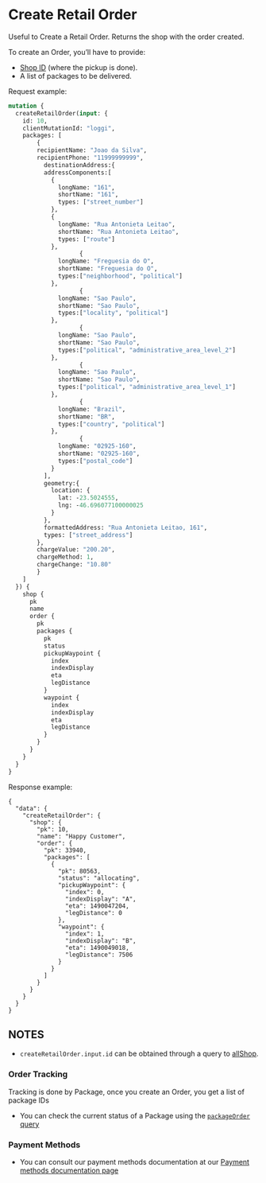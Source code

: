 # Create Retail Order

Useful to Create a Retail Order. Returns the shop with the order created.

To create an Order, you’ll have to provide:

* [Shop ID](/presto/all-shops) (where the pickup is done).
* A list of packages to be delivered.

Request example:


```graphql
mutation {
  createRetailOrder(input: {
    id: 10,
    clientMutationId: "loggi",
    packages: [
    	{
        recipientName: "Joao da Silva",
        recipientPhone: "11999999999",
    	  destinationAddress:{
          addressComponents:[
            {
              longName: "161",
              shortName: "161",
              types: ["street_number"]
            },
            {
              longName: "Rua Antonieta Leitao",
              shortName: "Rua Antonieta Leitao",
              types: ["route"]
            },
  					{
              longName: "Freguesia do O",
              shortName: "Freguesia do O",
              types:["neighborhood", "political"]
            },
  					{
              longName: "Sao Paulo",
              shortName: "Sao Paulo",
              types:["locality", "political"]
            },
  					{
              longName: "Sao Paulo",
              shortName: "Sao Paulo",
              types:["political", "administrative_area_level_2"]
            },
  					{
              longName: "Sao Paulo",
              shortName: "Sao Paulo",
              types:["political", "administrative_area_level_1"]
            },
  					{
              longName: "Brazil",
              shortName: "BR",
              types:["country", "political"]
            },
  					{
              longName: "02925-160",
              shortName: "02925-160",
              types:["postal_code"]
            }  
          ],
          geometry:{
            location: {
              lat: -23.5024555,
              lng: -46.696077100000025
            }
          },
          formattedAddress: "Rua Antonieta Leitao, 161",
          types: ["street_address"]
        },
        chargeValue: "200.20",
        chargeMethod: 1,
        chargeChange: "10.80"          
  		}
    ]      
  }) {
    shop {
      pk
      name
      order {
        pk
        packages {
          pk
          status
          pickupWaypoint {
            index
            indexDisplay
            eta
            legDistance
          }
          waypoint {
            index
            indexDisplay
            eta
            legDistance
          }
        }        
      }      
    }
  }   
}
```

Response example:

```
{
  "data": {
    "createRetailOrder": {
      "shop": {
        "pk": 10,
        "name": "Happy Customer",
        "order": {
          "pk": 33940,
          "packages": [
            {
              "pk": 80563,
              "status": "allocating",
              "pickupWaypoint": {
                "index": 0,
                "indexDisplay": "A",
                "eta": 1490047204,
                "legDistance": 0
              },
              "waypoint": {
                "index": 1,
                "indexDisplay": "B",
                "eta": 1490049018,
                "legDistance": 7506
              }
            }
          ]
        }
      }
    }
  }
}
```

## NOTES

- ```createRetailOrder.input.id``` can be obtained through a query to [allShop](/presto/all-shops).

### Order Tracking

Tracking is done by Package, once you create an Order, you get a list of package IDs

* You can check the current status of a Package using the [`packageOrder` query](/presto/package-status)

### Payment Methods

* You can consult our payment methods documentation at our [Payment methods documentation page](/presto/payment-methods)

